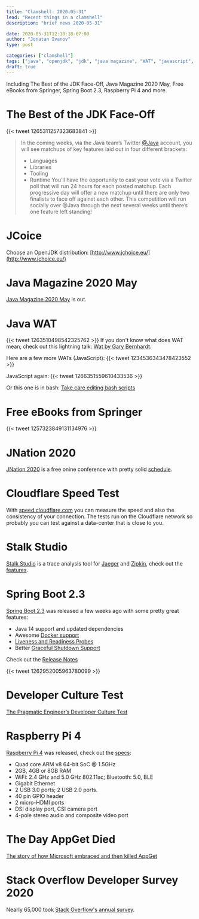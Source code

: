 ```yaml
---
title: "Clamshell: 2020-05-31"
lead: "Recent things in a clamshell"
description: "brief news 2020-05-31"

date: 2020-05-31T12:18:18-07:00
author: "Jonatan Ivanov"
type: post

categories: ["clamshell"]
tags: ["java", "openjdk", "jdk", "java magazine", "WAT", "javascript", "bash", "ebook", "springer", "jnation", "cloudflare", "jaeger", "zipkin", "distributed tracing", "spring", "spring-boot", "raspberry pi", "appget", "stack overflow", "survey"]
draft: true
---
```


Including The Best of the JDK Face-Off, Java Magazine 2020 May, Free eBooks from Springer, Spring Boot 2.3, Raspberry Pi 4 and more.
<!--more-->

# The Best of the JDK Face-Off

{{< tweet 1265311257323683841 >}}

>In the coming weeks, via the Java team’s Twitter [@Java](https://twitter.com/java) account, you will see matchups of key features laid out in four different brackets:
>
>- Languages
>- Libraries
>- Tooling
>- Runtime
>You’ll have the opportunity to cast your vote via a Twitter poll that will run 24 hours for each posted matchup. Each progressive day will offer a new matchup until there are only two finalists to face off against each other. This competition will run socially over @Java through the next several weeks until there’s one feature left standing!

# JCoice

Choose an OpenJDK distribution: [http://www.jchoice.eu/](http://www.jchoice.eu/)

# Java Magazine 2020 May

[Java Magazine 2020 May](https://blogs.oracle.com/javamagazine/) is out.

# Java WAT

{{< tweet 1263510498542325762 >}}
If you don't know what does WAT mean, check out this lightning talk: [Wat by Gary Bernhardt](https://www.destroyallsoftware.com/talks/wat).

Here are a few more WATs (JavaScript):
{{< tweet 1234536343478423552 >}}

JavaScript again:
{{< tweet 1266351559610433536 >}}

Or this one is in bash: [Take care editing bash scripts](https://thomask.sdf.org/blog/2019/11/09/take-care-editing-bash-scripts.html)

# Free eBooks from Springer

{{< tweet 1257323849131134976 >}}

# JNation 2020

[JNation 2020](https://2020.jnation.pt/) is a free onine conference with pretty solid [schedule](https://2020.jnation.pt/schedule/).

# Cloudflare Speed Test

With [speed.cloudflare.com](https://speed.cloudflare.com/) you can measure the speed and also the consistency of your connection. The tests run on the Cloudflare network so probably you can test against a data-center that is close to you.

# Stalk Studio

[Stalk Studio](https://github.com/dgurkaynak/stalk-studio) is a trace analysis tool for [Jaeger](https://www.jaegertracing.io/) and [Zipkin](https://zipkin.io/), check out the [features](https://github.com/dgurkaynak/stalk-studio#main-features).

# Spring Boot 2.3

[Spring Boot 2.3](https://spring.io/blog/2020/05/15/spring-boot-2-3-0-available-now) was released a few weeks ago with some pretty great features:

- Java 14 support and updated dependencies
- Awesome [Docker support](https://docs.spring.io/spring-boot/docs/current/reference/htmlsingle/#building-docker-images)
- [Liveness and Readiness Probes](https://spring.io/blog/2020/03/25/liveness-and-readiness-probes-with-spring-boot)
- Better [Graceful Shutdown Support](https://www.baeldung.com/spring-boot-graceful-shutdown)

Check out the [Release Notes](https://github.com/spring-projects/spring-boot/wiki/Spring-Boot-2.3-Release-Notes#new-and-noteworthy)

{{< tweet 1262952005963780099 >}}

# Developer Culture Test

[The Pragmatic Engineer’s Developer Culture Test](https://blog.pragmaticengineer.com/the-developer-culture-test/)

# Raspberry Pi 4

[Raspberry Pi 4](https://www.raspberrypi.org/products/raspberry-pi-4-model-b/) was released, check out the [specs](https://www.raspberrypi.org/products/raspberry-pi-4-model-b/specifications/):

- Quad core ARM v8 64-bit SoC @ 1.5GHz
- 2GB, 4GB or 8GB RAM
- WiFi: 2.4 GHz and 5.0 GHz 802.11ac; Bluetooth: 5.0, BLE
- Gigabit Ethernet
- 2 USB 3.0 ports; 2 USB 2.0 ports.
- 40 pin GPIO header
- 2 micro-HDMI ports
- DSI display port, CSI camera port
- 4-pole stereo audio and composite video port

# The Day AppGet Died

[The story of how Microsoft embraced and then killed AppGet](https://keivan.io/the-day-appget-died/)

# Stack Overflow Developer Survey 2020

Nearly 65,000 took [Stack Overflow's annual survey](https://insights.stackoverflow.com/survey/2020).
